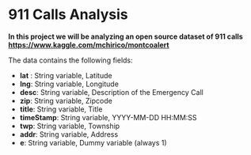 # 911 Calls Analysis

**In this project we will be analyzing an open source dataset of 911 calls https://www.kaggle.com/mchirico/montcoalert**

The data contains the following fields:
- **lat** : String variable, Latitude
- **lng**: String variable, Longitude
- **desc**: String variable, Description of the Emergency Call
- **zip**: String variable, Zipcode
- **title**: String variable, Title
- **timeStamp**: String variable, YYYY-MM-DD HH:MM:SS
- **twp**: String variable, Township
- **addr**: String variable, Address
- **e**: String variable, Dummy variable (always 1)
